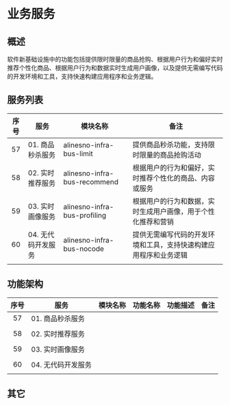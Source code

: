 # 业务服务

## 概述

软件新基础设施中的功能包括提供限时限量的商品抢购、根据用户行为和偏好实时推荐个性化商品、根据用户行为和数据实时生成用户画像，以及提供无需编写代码的开发环境和工具，支持快速构建应用程序和业务逻辑。

## 服务列表

| 序号 | 服务               | 模块名称                     | 备注                                                             |
|:----:|--------------------|------------------------------|------------------------------------------------------------------|
| 57   | 01. 商品秒杀服务   | alinesno-infra-bus-limit     | 提供商品秒杀功能，支持限时限量的商品抢购活动                     |
| 58   | 02. 实时推荐服务   | alinesno-infra-bus-recommend | 根据用户的行为和偏好，实时推荐个性化的商品、内容或服务           |
| 59   | 03. 实时画像服务   | alinesno-infra-bus-profiling | 根据用户的行为和数据，实时生成用户画像，用于个性化推荐和营销     |
| 60   | 04. 无代码开发服务 | alinesno-infra-bus-nocode    | 提供无需编写代码的开发环境和工具，支持快速构建应用程序和业务逻辑 |
|      |                    |                              |                                                                  |

## 功能架构

| 序号 | 服务               | 模块名称 | 功能名称 | 功能描述 | 备注 |
|:----:|--------------------|----------|----------|----------|------|
| 57   | 01. 商品秒杀服务   |          |          |          |      |
|      |                    |          |          |          |      |
| 58   | 02. 实时推荐服务   |          |          |          |      |
|      |                    |          |          |          |      |
| 59   | 03. 实时画像服务   |          |          |          |      |
|      |                    |          |          |          |      |
| 60   | 04. 无代码开发服务 |          |          |          |      |
|      |                    |          |          |          |      |

## 其它
